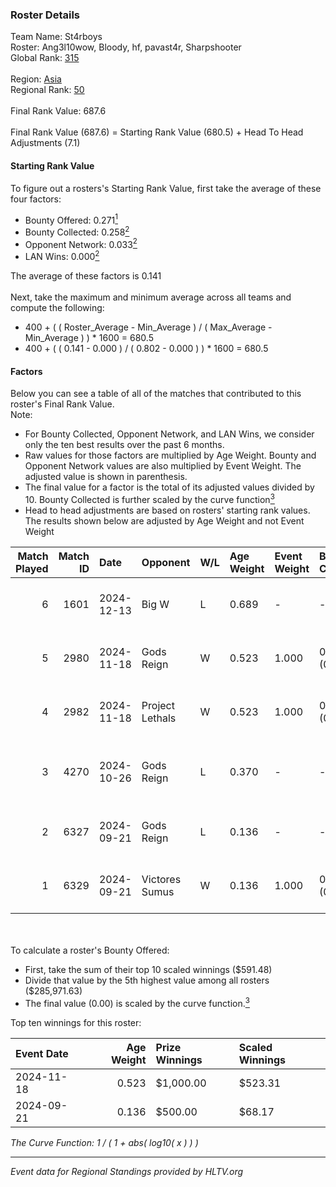 ### Roster Details<br />
Team Name: St4rboys<br />
Roster: Ang3l10wow, Bloody, hf, pavast4r, Sharpshooter<br />
Global Rank: [315](../../standings_global_2025_02_28.md)<br />
<br />
Region: [Asia]( ../../standings_asia_2025_02_28.md)<br />
Regional Rank: [50]( ../../standings_asia_2025_02_28.md)<br />
<br />
Final Rank Value:  687.6<br />
<br />
Final Rank Value (687.6) = Starting Rank Value (680.5) + Head To Head Adjustments (7.1)<br />

#### Starting Rank Value<br />
To figure out a rosters's Starting Rank Value, first take the average of these four factors:<br />
- Bounty Offered: 0.271[<sup>1</sup>](#table2)
- Bounty Collected: 0.258[<sup>2</sup>](#table1)
- Opponent Network: 0.033[<sup>2</sup>](#table1)
- LAN Wins: 0.000[<sup>2</sup>](#table1)

The average of these factors is 0.141<br />
<br />
Next, take the maximum and minimum average across all teams and compute the following:<br />
- 400 + ( ( Roster_Average - Min_Average ) / ( Max_Average - Min_Average ) ) * 1600 = 680.5
- 400 + ( ( 0.141 - 0.000 ) / ( 0.802 - 0.000 ) ) * 1600 = 680.5


#### Factors<br />
Below you can see a table of all of the matches that contributed to this roster's Final Rank Value.<br />
Note:<br />

- For Bounty Collected, Opponent Network, and LAN Wins, we consider only the ten best results over the past 6 months.
- Raw values for those factors are multiplied by Age Weight. Bounty and Opponent Network values are also multiplied by Event Weight. The adjusted value is shown in parenthesis.
- The final value for a factor is the total of its adjusted values divided by 10. Bounty Collected is further scaled by the curve function[<sup>3</sup>](#curveFunction)
- Head to head adjustments are based on rosters' starting rank values. The results shown below are adjusted by Age Weight and not Event Weight
<span id="table1"></span><br />


| Match Played | Match ID | Date       | Opponent        | W/L | Age Weight | Event Weight | Bounty Collected | Opponent Network | LAN Wins  | H2H Adj. | Roster                                            |
| -: | -: | :- | :- | :- | :- | :- | :- | :- | :- | -: | :- |
|            6 |     1601 | 2024-12-13 | Big W           | L   | 0.689      | -            | -                | -                | -         |    -9.41 | Ang3l10wow, Bloody, hf, pavast4r, Sharpshooter    |
|            5 |     2980 | 2024-11-18 | Gods Reign      | W   | 0.523      | 1.000        | 0.024 (0.012)    | 0.573 (0.300)    | 0 (0.000) |    13.54 | Bloody, crony, hf, pavast4r, Sharpshooter         |
|            4 |     2982 | 2024-11-18 | Project Lethals | W   | 0.523      | 1.000        | 0.000 (0.000)    | 0.009 (0.004)    | 0 (0.000) |     2.81 | Bloody, crony, hf, pavast4r, Sharpshooter         |
|            3 |     4270 | 2024-10-26 | Gods Reign      | L   | 0.370      | -            | -                | -                | -         |    -1.79 | Ang3l10wow, Bloody, Empera, Scoffic, Sharpshooter |
|            2 |     6327 | 2024-09-21 | Gods Reign      | L   | 0.136      | -            | -                | -                | -         |    -0.61 | Ang3l10wow, Bloody, hf, Scoffic, Sharpshooter     |
|            1 |     6329 | 2024-09-21 | Victores Sumus  | W   | 0.136      | 1.000        | 0.007 (0.001)    | 0.169 (0.023)    | 0 (0.000) |     2.54 | Ang3l10wow, Bloody, hf, Scoffic, Sharpshooter     |

<br />
<span id="table2"></span><br />
To calculate a roster's Bounty Offered:<br />

- First, take the sum of their top 10 scaled winnings ($591.48)
- Divide that value by the 5th highest value among all rosters ($285,971.63)
- The final value (0.00) is scaled by the curve function.[<sup>3</sup>](#curveFunction)

Top ten winnings for this roster:<br />

| Event Date | Age Weight | Prize Winnings | Scaled Winnings |
| :- | -: | :- | :- |
| 2024-11-18 |      0.523 | $1,000.00      | $523.31         |
| 2024-09-21 |      0.136 | $500.00        | $68.17          |


<span id="curveFunction"></span>_The Curve Function: 1 / ( 1 + abs( log10( x ) ) )_<br />

---
_Event data for Regional Standings provided by HLTV.org_<br />
